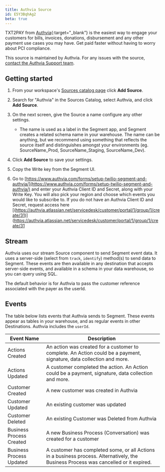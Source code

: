 ```yaml
---
title: Authvia Source
id: E5Y3BqhAg2
beta: true
---
```


TXT2PAY from [Authvia](https://www.authvia.com/){:target="_blank”} is the easiest way to engage your customers for bills, invoices, donations, disbursement and any other payment use cases you may have. Get paid faster without having to worry about PCI compliance.

This source is maintained by Authvia. For any issues with the source, [contact the Authvia Support team](mailto:support@authvia.com).

## Getting started

1. From your workspace's [Sources catalog page](https://app.segment.com/authvia/sources/catalog) click **Add Source**.
2. Search for "Authvia" in the Sources Catalog, select Authvia, and click **Add Source**.
3. On the next screen, give the Source a name configure any other settings.

   - The name is used as a label in the Segment app, and Segment creates a related schema name in your warehouse. The name can be anything, but we recommend using something that reflects the source itself and distinguishes amongst your environments (eg. SourceName_Prod, SourceName_Staging, SourceName_Dev).

4. Click **Add Source** to save your settings.
5. Copy the Write key from the Segment UI.
6. Go to [https://www.authvia.com/forms/setup-twilio-segment-and-authvia/](https://www.authvia.com/forms/setup-twilio-segment-and-authvia/) and enter your Authvia Client ID and Secret, along with your Write Key. You will also pick your region and choose which events you would like to subscribe to. If you do not have an Authvia Client ID and Secret, request access here [(https://authvia.atlassian.net/servicedesk/customer/portal/1/group/1/create/31)](https://authvia.atlassian.net/servicedesk/customer/portal/1/group/1/create/31

## Stream

Authvia uses our stream Source component to send Segment event data. It uses a server-side (select from `track`, `identify`) method(s) to send data to Segment. These events are then available in any destination that accepts server-side events, and available in a schema in your data warehouse, so you can query using SQL.

The default behavior is for Authvia to pass the customer reference associated with the payer as the userId.

## Events

The table below lists events that Authvia sends to Segment. These events appear as tables in your warehouse, and as regular events in other Destinations. Authvia includes the `userId`.

| Event Name               | Description                                                                                                                           |
| ------------------------ | ------------------------------------------------------------------------------------------------------------------------------------- |
| Actions Created          | An action was created for a customer to complete. An Action could be a payment, signature, data collection and more.                  |
| Actions Updated          | A customer completed the action. An Action could be a payment, signature, data collection and more.                                   |
| Customer Created         | A new customer was created in Authvia                                                                                                 |
| Customer Updated         | An existing customer was updated                                                                                                      |
| Customer Deleted         | An existing Customer was Deleted from Authvia                                                                                         |
| Business Process Created | A new Business Process (Conversation) was created for a customer                                                                      |
| Business Process Updated | A customer has completed some, or all Actions in a business process. Alternatively, the Business Process was cancelled or it expired. |
